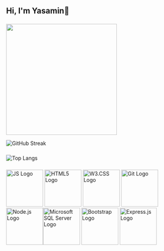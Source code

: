## Hi, I'm Yasamin👋
###
<img src="https://media4.giphy.com/media/v1.Y2lkPTc5MGI3NjExZWgzanV3MzFtZTN6dnhxMzB1NXNvM2lvMXBnejU5bTEzOHVwbHYxMCZlcD12MV9pbnRlcm5hbF9naWZfYnlfaWQmY3Q9Zw/xCCqt6qDewWf6zriPX/giphy.gif" width="300" />

<!--
**yas-amini/yas-amini** is a ✨ _special_ ✨ repository because its `README.md` (this file) appears on your GitHub profile.

Here are some ideas to get you started:

- 🔭 I’m currently working on ...
- 🌱 I’m currently learning ...
- 👯 I’m looking to collaborate on ...
- 🤔 I’m looking for help with ...
- 💬 Ask me about ...
- 📫 How to reach me: ...
- 😄 Pronouns: ...
- ⚡ Fun fact: ...
-->
![GitHub Streak](https://github-readme-streak-stats.herokuapp.com/?user=yas-amini)
###
![Top Langs](https://github-readme-stats.vercel.app/api/top-langs/?username=yas-amini&layout=compact&langs_count=10)
###
<img src="https://www.svgrepo.com/show/303206/javascript-logo.svg" width="100" alt="JS Logo" /> <img src="https://upload.wikimedia.org/wikipedia/commons/thumb/6/61/HTML5_logo_and_wordmark.svg/512px-HTML5_logo_and_wordmark.svg.png" width="100" alt="HTML5 Logo" /> <img src="https://www.vectorlogo.zone/logos/w3_css/w3_css-official.svg" width="100" alt="W3.CSS Logo" /> <img src="https://git-scm.com/images/logos/downloads/Git-Icon-1788C.svg" width="100" alt="Git Logo" /><img src="https://upload.wikimedia.org/wikipedia/commons/thumb/d/d9/Node.js_logo.svg/590px-Node.js_logo.svg.png" width="100" alt="Node.js Logo" /><img src="https://files.brandlogos.net/svg/p9rFMhuYOp/microsoft-sql-server-logo-brandlogos.net_eer8xkaa1.svg" width="100" alt="Microsoft SQL Server Logo" /> <img src="https://upload.wikimedia.org/wikipedia/commons/b/b2/Bootstrap_logo.svg" width="100" alt="Bootstrap Logo" /> <img src="https://images.seeklogo.com/logo-png/33/1/express-js-logo-png_seeklogo-339850.png" width="100" alt="Express.js Logo" />







